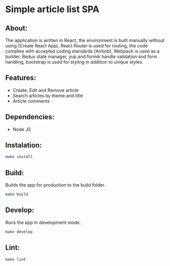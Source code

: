# Simple article list SPA

## About:
The application is written in React, the environment is built manually without using (Create React App), React Router is used for routing, the code complies with accepted coding standards (Airbnb), Webpack is used as a builder, Redux state manager, yup and formik handle validation and form handling, bootstrap is used for styling in addition to unique styles.

## Features:
* Create, Edit and Remove article
* Search articles by theme and title
* Article comments

## Dependencies:
* Node JS

## Instalation:
```sh 
make install
```

## Build:
Builds the app for production to the build folder.
```sh 
make build
```

## Develop:
Runs the app in development mode.
```sh 
make develop
```

## Lint:
```sh 
make lint
```

